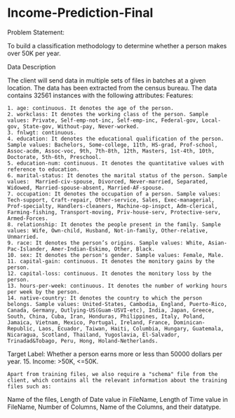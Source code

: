 # Income-Prediction-Final

Problem Statement:

To build a classification methodology to determine whether a person makes over 50K per year.

Data Description

The client will send data in multiple sets of files in batches at a given location. The data has been extracted from the census bureau. 
The data contains 32561 instances with the following attributes:
Features:

    1. age: continuous. It denotes the age of the person.
    2. workclass: It denotes the working class of the person. Sample values: Private, Self-emp-not-inc, Self-emp-inc, Federal-gov, Local-gov, State-gov, Without-pay, Never-worked.
    3. fnlwgt: continuous.
    4. education: It denotes the educational qualification of the person. Sample values: Bachelors, Some-college, 11th, HS-grad, Prof-school, Assoc-acdm, Assoc-voc, 9th, 7th-8th, 12th, Masters, 1st-4th, 10th, Doctorate, 5th-6th, Preschool.
    5. education-num: continuous. It denotes the quantitative values with reference to education. 
    6. marital-status: It denotes the marital status of the person. Sample values:  Married-civ-spouse, Divorced, Never-married, Separated, Widowed, Married-spouse-absent, Married-AF-spouse.
    7. occupation: It denotes the occupation of a person. Sample values: Tech-support, Craft-repair, Other-service, Sales, Exec-managerial, Prof-specialty, Handlers-cleaners, Machine-op-inspct, Adm-clerical, Farming-fishing, Transport-moving, Priv-house-serv, Protective-serv, Armed-Forces.
    8. relationship: It denotes the people present in the family. Sample values: Wife, Own-child, Husband, Not-in-family, Other-relative, Unmarried.
    9. race: It denotes the person’s origins. Sample values: White, Asian-Pac-Islander, Amer-Indian-Eskimo, Other, Black.
    10. sex: It denotes the person's gender. Sample values: Female, Male. 
    11. capital-gain: continuous. It denotes the monitory gains by the person.
    12. capital-loss: continuous. It denotes the monitory loss by the person.
    13. hours-per-week: continuous. It denotes the number of working hours per week by the person.
    14. native-country: It denotes the country to which the person belongs. Sample values: United-States, Cambodia, England, Puerto-Rico, Canada, Germany, Outlying-US(Guam-USVI-etc), India, Japan, Greece, South, China, Cuba, Iran, Honduras, Philippines, Italy, Poland, Jamaica, Vietnam, Mexico, Portugal, Ireland, France, Dominican-Republic, Laos, Ecuador, Taiwan, Haiti, Columbia, Hungary, Guatemala, Nicaragua, Scotland, Thailand, Yugoslavia, El-Salvador, Trinadad&Tobago, Peru, Hong, Holand-Netherlands.

Target Label:
Whether a person earns more or less than 50000 dollars per year.
    15. Income:  >50K, <=50K.
    
    Apart from training files, we also require a "schema" file from the client, which contains all the relevant information about the training files such as:
Name of the files, Length of Date value in FileName, Length of Time value in FileName, Number of Columns, Name of the Columns, and their datatype.
